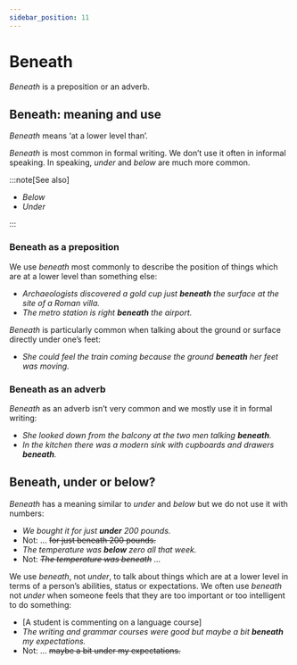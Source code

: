 ```yaml
---
sidebar_position: 11
---
```


# Beneath

*Beneath* is a preposition or an adverb.

## Beneath: meaning and use

*Beneath* means ‘at a lower level than’.

*Beneath* is most common in formal writing. We don’t use it often in informal speaking. In speaking, *under* and *below* are much more common.

:::note[See also]

- *Below*
- *Under*

:::

### Beneath as a preposition

We use *beneath* most commonly to describe the position of things which are at a lower level than something else:

- *Archaeologists discovered a gold cup just **beneath** the surface at the site of a Roman villa.*
- *The metro station is right **beneath** the airport.*

*Beneath* is particularly common when talking about the ground or surface directly under one’s feet:

- *She could feel the train coming because the ground **beneath** her feet was moving.*

### Beneath as an adverb

*Beneath* as an adverb isn’t very common and we mostly use it in formal writing:

- *She looked down from the balcony at the two men talking **beneath**.*
- *In the kitchen there was a modern sink with cupboards and drawers **beneath**.*

## Beneath, under or below?

*Beneath* has a meaning similar to *under* and *below* but we do not use it with numbers:

- *We bought it for just **under** 200 pounds.*
- Not: … ~~for just beneath 200 pounds.~~
- *The temperature was **below** zero all that week.*
- Not: *~~The temperature was beneath~~* …

We use *beneath*, not *under*, to talk about things which are at a lower level in terms of a person’s abilities, status or expectations. We often use *beneath* not *under* when someone feels that they are too important or too intelligent to do something:

- \[A student is commenting on a language course\]
- *The writing and grammar courses were good but maybe a bit **beneath** my expectations.*
- Not: … ~~maybe a bit under my expectations.~~
